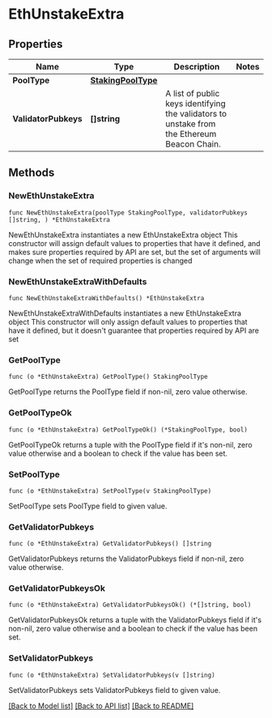 # EthUnstakeExtra

## Properties

Name | Type | Description | Notes
------------ | ------------- | ------------- | -------------
**PoolType** | [**StakingPoolType**](StakingPoolType.md) |  | 
**ValidatorPubkeys** | **[]string** | A list of public keys identifying the validators to unstake from the Ethereum Beacon Chain. | 

## Methods

### NewEthUnstakeExtra

`func NewEthUnstakeExtra(poolType StakingPoolType, validatorPubkeys []string, ) *EthUnstakeExtra`

NewEthUnstakeExtra instantiates a new EthUnstakeExtra object
This constructor will assign default values to properties that have it defined,
and makes sure properties required by API are set, but the set of arguments
will change when the set of required properties is changed

### NewEthUnstakeExtraWithDefaults

`func NewEthUnstakeExtraWithDefaults() *EthUnstakeExtra`

NewEthUnstakeExtraWithDefaults instantiates a new EthUnstakeExtra object
This constructor will only assign default values to properties that have it defined,
but it doesn't guarantee that properties required by API are set

### GetPoolType

`func (o *EthUnstakeExtra) GetPoolType() StakingPoolType`

GetPoolType returns the PoolType field if non-nil, zero value otherwise.

### GetPoolTypeOk

`func (o *EthUnstakeExtra) GetPoolTypeOk() (*StakingPoolType, bool)`

GetPoolTypeOk returns a tuple with the PoolType field if it's non-nil, zero value otherwise
and a boolean to check if the value has been set.

### SetPoolType

`func (o *EthUnstakeExtra) SetPoolType(v StakingPoolType)`

SetPoolType sets PoolType field to given value.


### GetValidatorPubkeys

`func (o *EthUnstakeExtra) GetValidatorPubkeys() []string`

GetValidatorPubkeys returns the ValidatorPubkeys field if non-nil, zero value otherwise.

### GetValidatorPubkeysOk

`func (o *EthUnstakeExtra) GetValidatorPubkeysOk() (*[]string, bool)`

GetValidatorPubkeysOk returns a tuple with the ValidatorPubkeys field if it's non-nil, zero value otherwise
and a boolean to check if the value has been set.

### SetValidatorPubkeys

`func (o *EthUnstakeExtra) SetValidatorPubkeys(v []string)`

SetValidatorPubkeys sets ValidatorPubkeys field to given value.



[[Back to Model list]](../README.md#documentation-for-models) [[Back to API list]](../README.md#documentation-for-api-endpoints) [[Back to README]](../README.md)


